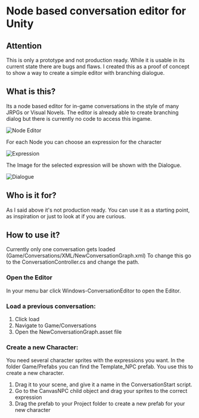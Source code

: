 # Node based conversation editor for Unity

## Attention

This is only a prototype and not production ready. While it is usable in its current state there are bugs and flaws. 
I created this as a proof of concept to show a way to create a simple editor with branching dialogue.

## What is this?

Its a node based editor for in-game conversations in the style of many JRPGs or Visual Novels. 
The editor is already able to create branching dialog but there is currently no code to access this ingame.

![Node Editor](https://github.com/somethingwithcode/ConversationEditor/blob/master/Images/choice.jpg)

For each Node you can choose an expression for the character

![Expression](https://github.com/somethingwithcode/ConversationEditor/blob/master/Images/expressions.jpg)

The Image for the selected expression will be shown with the Dialogue. 

![Dialogue](https://github.com/somethingwithcode/ConversationEditor/blob/master/Images/Dialogue1.JPG)

## Who is it for?

As I said above it's not production ready. You can use it as a starting point, as inspiration or just to look at if you are curious.

## How to use it?

Currently only one conversation gets loaded (Game/Conversations/XML/NewConversationGraph.xml)
To change this go to the ConversationController.cs and change the path. 

### Open the Editor
In your menu bar click Windows-ConversationEditor to open the Editor.

### Load a previous conversation:
1. Click load
2. Navigate to Game/Conversations 
3. Open the NewConversationGraph.asset file

### Create a new Character:
You need several character sprites with the expressions you want.
In the folder Game/Prefabs you can find the Template_NPC prefab. You use this to create a new character.
1. Drag it to your scene, and give it a name in the ConversationStart script.
2. Go to the CanvasNPC child object and drag your sprites to the correct expression
2. Drag the prefab to your Project folder to create a new prefab for your new character
